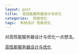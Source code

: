 ```yaml
---
layout: post
title:  高性能服务器设计与优化 
categories:  性能优化
tags:  系统设计 性能优化
--- 
```


对高性能服务器设计与优化一点想法。 

[高性能服务器设计与优化](../slides/高性能服务器设计与优化.pdf)



